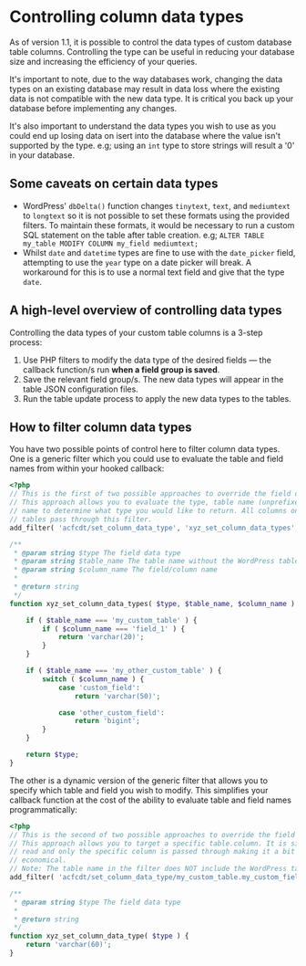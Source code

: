 # Controlling column data types

As of version 1.1, it is possible to control the data types of custom database table columns. Controlling the type can
be useful in reducing your database size and increasing the efficiency of your queries.

It's important to note, due to the way databases work, changing the data types on an existing database may result in
data loss where the existing data is not compatible with the new data type. It is critical you back up your database
before implementing any changes.

It's also important to understand the data types you wish to use as you could end up losing data on isert into the
database where the value isn't supported by the type. e.g; using an `int` type to store strings will result a '0' in
your database.

## Some caveats on certain data types

- WordPress' `dbDelta()` function changes `tinytext`, `text`, and `mediumtext` to `longtext` so it is not possible to
  set these formats using the provided filters. To maintain these formats, it would be necessary to run a custom SQL
  statement on the table after table creation. e.g; `ALTER TABLE my_table MODIFY COLUMN my_field mediumtext;`
- Whilst `date` and `datetime` types are fine to use with the `date_picker` field, attempting to use the `year` type on
  a date picker will break. A workaround for this is to use a normal text field and give that the type `date`.

## A high-level overview of controlling data types

Controlling the data types of your custom table columns is a 3-step process:

1. Use PHP filters to modify the data type of the desired fields — the callback function/s run **when a field group is
   saved**.
1. Save the relevant field group/s. The new data types will appear in the table JSON configuration files.
1. Run the table update process to apply the new data types to the tables.

## How to filter column data types

You have two possible points of control here to filter column data types. One is a generic filter which you could use to
evaluate the table and field names from within your hooked callback:

```php
<?php
// This is the first of two possible approaches to override the field data type.
// This approach allows you to evaluate the type, table name (unprefixed), and column 
// name to determine what type you would like to return. All columns on all custom 
// tables pass through this filter.
add_filter( 'acfcdt/set_column_data_type', 'xyz_set_column_data_types', 10, 3 );

/**
 * @param string $type The field data type
 * @param string $table_name The table name without the WordPress table prefix
 * @param string $column_name The field/column name
 *
 * @return string
 */
function xyz_set_column_data_types( $type, $table_name, $column_name ) {

	if ( $table_name === 'my_custom_table' ) {
		if ( $column_name === 'field_1' ) {
			return 'varchar(20)';
		}
	}

	if ( $table_name === 'my_other_custom_table' ) {
		switch ( $column_name ) {
			case 'custom_field':
				return 'varchar(50)';

			case 'other_custom_field':
				return 'bigint';
		}
	}

	return $type;
}
```

The other is a dynamic version of the generic filter that allows you to specify which table and field you wish to
modify. This simplifies your callback function at the cost of the ability to evaluate table and field names
programmatically:

```php
<?php
// This is the second of two possible approaches to override the field data type.
// This approach allows you to target a specific table.column. It is simpler to 
// read and only the specific column is passed through making it a bit more 
// economical.
// Note: The table name in the filter does NOT include the WordPress table prefix.
add_filter( 'acfcdt/set_column_data_type/my_custom_table.my_custom_field', 'xyz_set_column_data_type' );

/**
 * @param string $type The field data type
 *
 * @return string
 */
function xyz_set_column_data_type( $type ) {
	return 'varchar(60)';
}
```